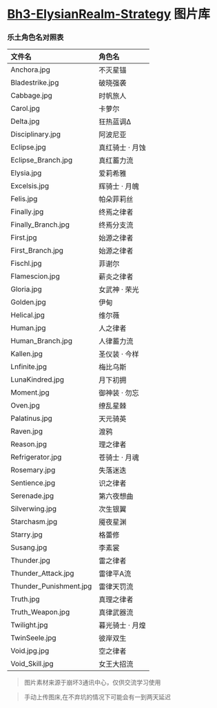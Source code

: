 # [Bh3-ElysianRealm-Strategy](https://github.com/MskTim/Bh3-ElysianRealm-Strategy) 图片库
### 乐土角色名对照表
| 文件名                 | 角色名          |
| :--------------------- | :-------------- |
| Anchora.jpg            | 不灭星锚        |
| Bladestrike.jpg        | 破晓强袭        |
| Cabbage.jpg            | 时帆旅人        |
| Carol.jpg              | 卡萝尔          |
| Delta.jpg              | 狂热蓝调Δ       |
| Disciplinary.jpg       | 阿波尼亚        |
| Eclipse.jpg            | 真红骑士 · 月蚀 |
| Eclipse_Branch.jpg     | 真红蓄力流      |
| Elysia.jpg             | 爱莉希雅        |
| Excelsis.jpg           | 辉骑士 · 月魄   |
| Felis.jpg              | 帕朵菲莉丝      |
| Finally.jpg            | 终焉之律者      |
| Finally_Branch.jpg     | 终焉分支流      |
| First.jpg              | 始源之律者      |
| First_Branch.jpg       | 始源之律者      |
| Fischl.jpg             | 菲谢尔          |
| Flamescion.jpg         | 薪炎之律者      |
| Gloria.jpg             | 女武神 · 荣光   |
| Golden.jpg             | 伊甸            |
| Helical.jpg            | 维尔薇          |
| Human.jpg              | 人之律者        |
| Human_Branch.jpg       | 人律蓄力流      |
| Kallen.jpg             | 圣仪装 · 今样   |
| Lnfinite.jpg           | 梅比乌斯        |
| LunaKindred.jpg        | 月下初拥        |
| Moment.jpg             | 御神装 · 勿忘   |
| Oven.jpg               | 缭乱星棘        |
| Palatinus.jpg          | 天元骑英        |
| Raven.jpg              | 渡鸦            |
| Reason.jpg             | 理之律者        |
| Refrigerator.jpg       | 苍骑士 · 月魂   |
| Rosemary.jpg           | 失落迷迭        |
| Sentience.jpg          | 识之律者        |
| Serenade.jpg           | 第六夜想曲      |
| Silverwing.jpg         | 次生银翼        |
| Starchasm.jpg          | 魇夜星渊        |
| Starry.jpg             | 格蕾修          |
| Susang.jpg             | 李素裳          |
| Thunder.jpg            | 雷之律者        |
| Thunder_Attack.jpg     | 雷律平A流       |
| Thunder_Punishment.jpg | 雷律天罚流      |
| Truth.jpg              | 真理之律者      |
| Truth_Weapon.jpg       | 真律武器流      |
| Twilight.jpg           | 暮光骑士 · 月煌 |
| TwinSeele.jpg          | 彼岸双生        |
| Void.jpg.jpg           | 空之律者        |
| Void_Skill.jpg         | 女王大招流      |

> 图片素材来源于崩坏3通讯中心，仅供交流学习使用

> 手动上传图床,在不弃坑的情况下可能会有一到两天延迟
